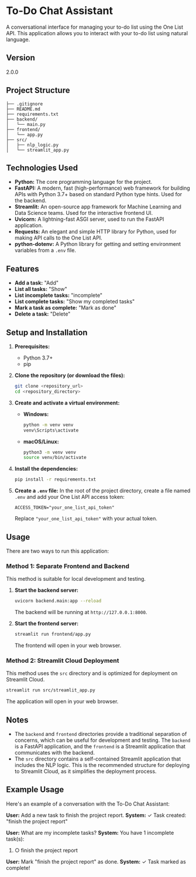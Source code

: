 # To-Do Chat Assistant

A conversational interface for managing your to-do list using the One List API. This application allows you to interact with your to-do list using natural language.

## Version

2.0.0

## Project Structure

```
├── .gitignore
├── README.md
├── requirements.txt
├── backend/
│   └── main.py
├── frontend/
│   └── app.py
├── src/
│   ├── nlp_logic.py
│   └── streamlit_app.py
```

## Technologies Used

*   **Python:** The core programming language for the project.
*   **FastAPI:** A modern, fast (high-performance) web framework for building APIs with Python 3.7+ based on standard Python type hints. Used for the backend.
*   **Streamlit:** An open-source app framework for Machine Learning and Data Science teams. Used for the interactive frontend UI.
*   **Uvicorn:** A lightning-fast ASGI server, used to run the FastAPI application.
*   **Requests:** An elegant and simple HTTP library for Python, used for making API calls to the One List API.
*   **python-dotenv:** A Python library for getting and setting environment variables from a `.env` file.

## Features

- **Add a task:** "Add"
- **List all tasks:** "Show"
- **List incomplete tasks:** "incomplete"
- **List complete tasks:** "Show my completed tasks"
- **Mark a task as complete:** "Mark as done"
- **Delete a task:** "Delete"

## Setup and Installation

1.  **Prerequisites:**
    *   Python 3.7+
    *   pip

2.  **Clone the repository (or download the files):**
    ```bash
    git clone <repository_url>
    cd <repository_directory>
    ```

3.  **Create and activate a virtual environment:**
    *   **Windows:**
        ```bash
        python -m venv venv
        venv\Scripts\activate
        ```
    *   **macOS/Linux:**
        ```bash
        python3 -m venv venv
        source venv/bin/activate
        ```

4.  **Install the dependencies:**
    ```bash
    pip install -r requirements.txt
    ```

5.  **Create a `.env` file:**
    In the root of the project directory, create a file named `.env` and add your One List API access token:
    ```
    ACCESS_TOKEN="your_one_list_api_token"
    ```
    Replace `"your_one_list_api_token"` with your actual token.

## Usage

There are two ways to run this application:

### Method 1: Separate Frontend and Backend

This method is suitable for local development and testing.

1.  **Start the backend server:**
    ```bash
    uvicorn backend.main:app --reload
    ```
    The backend will be running at `http://127.0.0.1:8000`.

2.  **Start the frontend server:**
    ```bash
    streamlit run frontend/app.py
    ```
    The frontend will open in your web browser.

### Method 2: Streamlit Cloud Deployment

This method uses the `src` directory and is optimized for deployment on Streamlit Cloud.

```bash
streamlit run src/streamlit_app.py
```

The application will open in your web browser.

## Notes

*   The `backend` and `frontend` directories provide a traditional separation of concerns, which can be useful for development and testing. The `backend` is a FastAPI application, and the `frontend` is a Streamlit application that communicates with the backend.
*   The `src` directory contains a self-contained Streamlit application that includes the NLP logic. This is the recommended structure for deploying to Streamlit Cloud, as it simplifies the deployment process.

## Example Usage

Here's an example of a conversation with the To-Do Chat Assistant:

**User:** Add a new task to finish the project report.
**System:** ✓ Task created: "finish the project report"

**User:** What are my incomplete tasks?
**System:** You have 1 incomplete task(s):
1. ○ finish the project report

**User:** Mark "finish the project report" as done.
**System:** ✓ Task marked as complete!